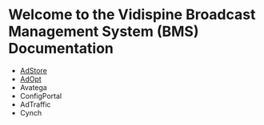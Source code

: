 # Welcome to the Vidispine Broadcast Management System (BMS) Documentation

* [AdStore](https://cris-casacop.github.io/spaceapp-docs/AdStore_Documentation)
* [AdOpt](https://cris-casacop.github.io/spaceapp-docs/AdOpt)
* Avatega
* ConfigPortal
* AdTraffic
* Cynch
